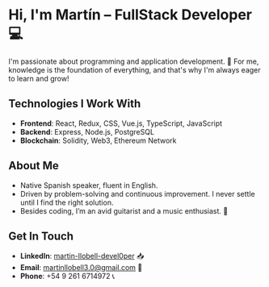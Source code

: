 # Hi, I'm Martín – FullStack Developer 💻

I'm passionate about programming and application development. 📲 For me, knowledge is the foundation of everything, and that's why I'm always eager to learn and grow!

## Technologies I Work With
- **Frontend**: React, Redux, CSS, Vue.js, TypeScript, JavaScript
- **Backend**: Express, Node.js, PostgreSQL
- **Blockchain**: Solidity, Web3, Ethereum Network

## About Me

- Native Spanish speaker, fluent in English.
- Driven by problem-solving and continuous improvement. I never settle until I find the right solution.
- Besides coding, I’m an avid guitarist and a music enthusiast. 🎸

## Get In Touch

- **LinkedIn**: [martin-llobell-devel0per](https://www.linkedin.com/in/martin-llobell-devel0per/) 📥
- **Email**: martinllobell3.0@gmail.com 📧
- **Phone**: +54 9 261 6714972 📞
